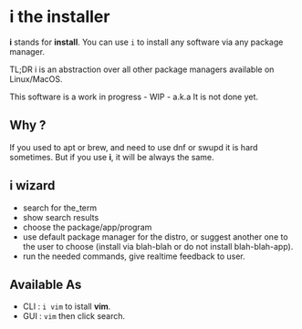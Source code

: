 # i the installer

__i__ stands for __install__. You can use `i` to install any software via any package manager.

TL;DR i is an abstraction over all other package managers available on Linux/MacOS.

This software is a work in progress - WIP - a.k.a It is not done yet.

## Why ?

If you used to apt or brew, and need to use dnf or swupd it is hard sometimes. But if you use __i__, it will be always the same.

## i wizard

- search for the_term
- show search results
- choose the package/app/program
- use default package manager for the distro, or suggest another one to the user to choose (install via blah-blah or do not install blah-blah-app).
- run the needed commands, give realtime feedback to user.

## Available As

- CLI : `i vim` to istall __vim__.
- GUI : `vim` then click search.

